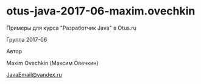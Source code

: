# otus-java-2017-06-maxim.ovechkin
Примеры для курса "Разработчик Java" в Otus.ru

Группа 2017-06

Автор

Maxim Ovechkin (Максим Овечкин)

JavaEmail@yandex.ru
